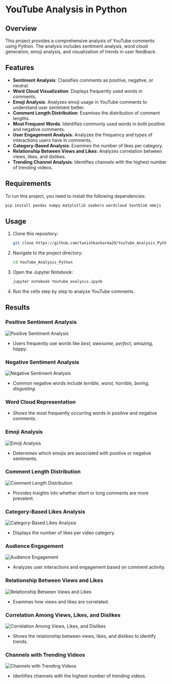 # YouTube Analysis in Python

## Overview

This project provides a comprehensive analysis of YouTube comments using Python. The analysis includes sentiment analysis, word cloud generation, emoji analysis, and visualization of trends in user feedback.

## Features

- **Sentiment Analysis**: Classifies comments as positive, negative, or neutral.
- **Word Cloud Visualization**: Displays frequently used words in comments.
- **Emoji Analysis**: Analyzes emoji usage in YouTube comments to understand user sentiment better.
- **Comment Length Distribution**: Examines the distribution of comment lengths.
- **Most Frequent Words**: Identifies commonly used words in both positive and negative comments.
- **User Engagement Analysis**: Analyzes the frequency and types of interactions users have in comments.
- **Category-Based Analysis**: Examines the number of likes per category.
- **Relationship Between Views and Likes**: Analyzes correlation between views, likes, and dislikes.
- **Trending Channel Analysis**: Identifies channels with the highest number of trending videos.

## Requirements

To run this project, you need to install the following dependencies:

```bash
pip install pandas numpy matplotlib seaborn wordcloud textblob emoji
```

## Usage

1. Clone this repository:
   ```bash
   git clone https://github.com/tanishkasharma29/YouTube_Analysis_Python.git
   ```
2. Navigate to the project directory:
   ```bash
   cd YouTube_Analysis_Python
   ```
3. Open the Jupyter Notebook:
   ```bash
   jupyter notebook Youtube_analysis.ipynb
   ```
4. Run the cells step by step to analyze YouTube comments.

## Results

### Positive Sentiment Analysis

![Positive Sentiment Analysis](https://github.com/tanishkasharma29/YouTube_Analysis_Python/blob/main/Positive%20Sentiment%20Analysis.png)
- Users frequently use words like *best, awesome, perfect, amazing, happy*.

### Negative Sentiment Analysis

![Negative Sentiment Analysis](https://github.com/tanishkasharma29/YouTube_Analysis_Python/blob/main/Negative%20Sentiment%20Analysis.png)
- Common negative words include *terrible, worst, horrible, boring, disgusting*.

### Word Cloud Representation

- Shows the most frequently occurring words in positive and negative comments.

### Emoji Analysis

![Emoji Analysis](https://github.com/tanishkasharma29/YouTube_Analysis_Python/blob/main/Emoji_Analysis.png)
- Determines which emojis are associated with positive or negative sentiments.

### Comment Length Distribution

![Comment Length Distribution](https://github.com/tanishkasharma29/YouTube_Analysis_Python/blob/main/screenshots/comment_length.png?raw=true)
- Provides insights into whether short or long comments are more prevalent.

### Category-Based Likes Analysis

![Category-Based Likes Analysis](https://github.com/tanishkasharma29/YouTube_Analysis_Python/blob/main/Category%20with%20maximum%20likes.png)
- Displays the number of likes per video category.

### Audience Engagement

![Audience Engagement](https://github.com/tanishkasharma29/YouTube_Analysis_Python/blob/main/Audience%20Engagement.png)
- Analyzes user interactions and engagement based on comment activity.

### Relationship Between Views and Likes

![Relationship Between Views and Likes](https://github.com/tanishkasharma29/YouTube_Analysis_Python/blob/main/Relationship%20between%20views%20and%20likes.png)
- Examines how views and likes are correlated.

### Correlation Among Views, Likes, and Dislikes

![Correlation Among Views, Likes, and Dislikes](https://github.com/tanishkasharma29/YouTube_Analysis_Python/blob/main/Correlation%20among%20likes%2C%20dislikes%20and%20views.png)
- Shows the relationship between views, likes, and dislikes to identify trends.

### Channels with Trending Videos

![Channels with Trending Videos](https://github.com/tanishkasharma29/YouTube_Analysis_Python/blob/main/Channel%20with%20largest%20number%20of%20trending%20videos.png)
- Identifies channels with the highest number of trending videos.

